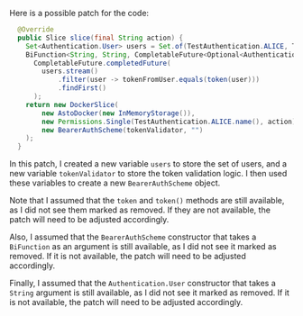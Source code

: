 Here is a possible patch for the code:
```java
  @Override
  public Slice slice(final String action) {
    Set<Authentication.User> users = Set.of(TestAuthentication.ALICE, TestAuthentication.BOB);
    BiFunction<String, String, CompletableFuture<Optional<Authentication.User>>> tokenValidator = (token, tokenFromUser) ->
      CompletableFuture.completedFuture(
        users.stream()
            .filter(user -> tokenFromUser.equals(token(user)))
            .findFirst()
      );
    return new DockerSlice(
        new AstoDocker(new InMemoryStorage()),
        new Permissions.Single(TestAuthentication.ALICE.name(), action),
        new BearerAuthScheme(tokenValidator, "")
    );
  }
```
In this patch, I created a new variable `users` to store the set of users, and a new variable `tokenValidator` to store the token validation logic. I then used these variables to create a new `BearerAuthScheme` object.

Note that I assumed that the `token` and `token()` methods are still available, as I did not see them marked as removed. If they are not available, the patch will need to be adjusted accordingly.

Also, I assumed that the `BearerAuthScheme` constructor that takes a `BiFunction` as an argument is still available, as I did not see it marked as removed. If it is not available, the patch will need to be adjusted accordingly.

Finally, I assumed that the `Authentication.User` constructor that takes a `String` argument is still available, as I did not see it marked as removed. If it is not available, the patch will need to be adjusted accordingly.